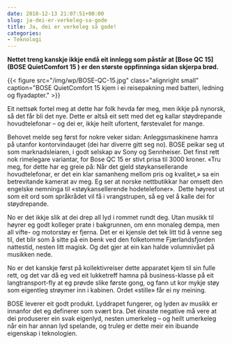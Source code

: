 ```yaml
---
date: 2010-12-13 21:07:51+00:00
slug: ja-dei-er-verkeleg-sa-gode
title: Ja, dei er verkeleg så gode!
categories:
- Teknologi
---
```


**Nettet treng kanskje ikkje endå eit innlegg som påstår at [Bose QC 15](BOSE QuietComfort 15 ) er den største oppfinninga sidan skjerpa brød.**

<!--more-->

{{< figure src="/img/wp/BOSE-QC-15.jpg" class="alignright small" caption="BOSE QuietComfort 15 kjem i ei reisepakning med batteri, ledning og flyadapter." >}}

Eit nettsøk fortel meg at dette har folk hevda før meg, men ikkje på nynorsk, så det får bli det nye. Dette er altså eit sett med det eg kallar støydrepande hovudtelefonar – og dei er, ikkje heilt ufortent, førstevalet for mange.

Behovet melde seg først for nokre veker sidan: Anleggsmaskinene hamra på utanfor kontorvindauget (dei har diverre gitt seg no). BOSE peikar seg ut som marknadsleiaren, i godt selskap av Sony og Sennheiser. Det finst rett nok rimelegare variantar, for Bose QC 15 er stivt prisa til 3000 kroner. «Tru meg, for dette har eg greie på: Når det gjeld støykansellerande hovudtelefonar, er det ein klar samanheng mellom pris og kvalitet,» sa ein betrevitande kamerat av meg. Eg ser at norske nettbutikkar har omsett den engelske nemninga til «støykansellerende hodetelefoner».  Dette høyrest ut som eit ord som språkrådet vil få i vrangstrupen, så eg vel å kalle dei for støydrepande.

No er det ikkje slik at dei drep all lyd i rommet rundt deg. Utan musikk til høyrer eg godt kolleger prate i bakgrunnen, om enn monaleg dempa, men all vifte- og motorstøy er fjerna. Det er ei kjensle det tek litt tid å venne seg til, det blir som å sitte på ein benk ved den folketomme Fjærlandsfjorden nattestid, nesten litt magisk. Og det gjer at ein kan halde volumnivået på musikken nede.

No er det kanskje først på kollektivreiser dette apparatet kjem til sin fulle rett, og det var då eg ved eit lukketreff hamna på business-klasse på eit langtransport-fly at eg prøvde slike første gong, og fann ut kor mykje støy som eigentleg strøymer inn i kabinen. Ordet «stille» får ei ny meining.

BOSE leverer eit godt produkt. Lyddrapet fungerer, og lyden av musikk er innanfor det eg definerer som svært bra. Det éinaste negative må vere at dei produserer ein svak eigenlyd, nesten umerkeleg – og heilt umerkeleg når ein har annan lyd spelande, og truleg er dette meir ein ibuande eigenskap i teknologien.
